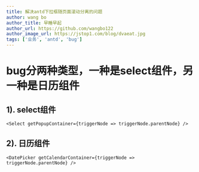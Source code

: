 ```yaml
---
title: 解决antd下拉框随页面滚动分离的问题
author: wang bo
author_title: 早睡早起
author_url: https://github.com/wangbo122
author_image_url: https://jstop1.com/blog/dvaeat.jpg
tags: ['业务', 'antd', 'bug']
---
```


# bug分两种类型，一种是select组件，另一种是日历组件

## 1). select组件
```<Select getPopupContainer={triggerNode => triggerNode.parentNode} />```
## 2). 日历组件
```<DatePicker getCalendarContainer={triggerNode => triggerNode.parentNode} />```
